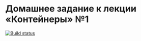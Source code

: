 # Домашнее задание к лекции «Контейнеры» №1

[![Build status](https://ci.appveyor.com/api/projects/status/pumh3a2v47tnrneu?svg=true)](https://ci.appveyor.com/project/Petr123qrd/set-ajs8-1)

